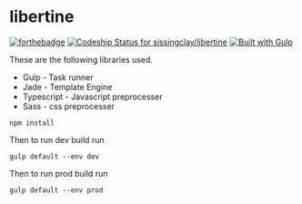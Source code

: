 # libertine

[![forthebadge](http://forthebadge.com/images/badges/built-with-love.svg)](http://forthebadge.com)
[ ![Codeship Status for sissingclay/libertine](https://codeship.com/projects/ad70b420-e138-0132-4204-1a964490c67f/status?branch=master)](https://codeship.com/projects/81123)
[![Built with Gulp](http://img.shields.io/badge/built%20with-gulp.js-red.svg)](http://gulpjs.com/)


These are the following libraries used.
* Gulp - Task runner
* Jade - Template Engine
* Typescript - Javascript preprocesser
* Sass - css preprocesser


```
npm install
```
Then to run dev build run

```
gulp default --env dev
```

Then to run prod build run

```
gulp default --env prod
```

